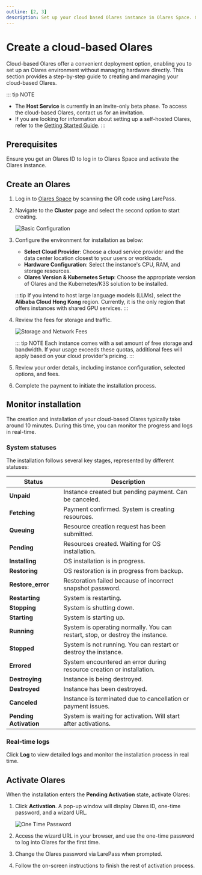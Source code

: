 ```yaml
---
outline: [2, 3]
description: Set up your cloud based Olares instance in Olares Space. Configure system resources, monitor installation progress, and activate your instance with proper credentials.
---
```

# Create a cloud-based Olares

Cloud-based Olares offer a convenient deployment option, enabling you to set up an Olares environment without managing hardware directly.
This section provides a step-by-step guide to creating and managing your cloud-based Olares. 

::: tip NOTE
- The **Host Service** is currently in an invite-only beta phase. To access the cloud-based Olares, contact us for an invitation.
- If you are looking for information about setting up a self-hosted Olares, refer to the [Getting Started Guide](../get-started/index.md).
:::

## Prerequisites

Ensure you get an Olares ID to log in to Olares Space and activate the Olares instance.

## Create an Olares

1. Log in to [Olares Space](https://space.olares.com/) by scanning the QR code using LarePass.
2. Navigate to the **Cluster** page and select the second option to start creating.

    ![Basic Configuration](/images/how-to/space/basic_configuration.jpg#bordered)
3. Configure the environment for installation as below:
   - **Select Cloud Provider**: Choose a cloud service provider and the data center location closest to your users or workloads.
   - **Hardware Configuration**: Select the instance's CPU, RAM, and storage resources.
   - **Olares Version & Kubernetes Setup**: Choose the appropriate version of Olares and the Kubernetes/K3S solution to be installed.

    :::tip
    If you intend to host large language models (LLMs), select the **Alibaba Cloud Hong Kong** region. Currently, it is the only region that offers instances with shared GPU services.
    :::

4. Review the fees for storage and traffic. 

    ![Storage and Network Fees](/images/how-to/space/storage_and_network.jpg#bordered)

    ::: tip NOTE
    Each instance comes with a set amount of free storage and bandwidth. If your usage exceeds these quotas, additional fees will apply based on your cloud provider's pricing. 
    :::
5. Review your order details, including instance configuration, selected options, and fees.
6. Complete the payment to initiate the installation process.

## Monitor installation

The creation and installation of your cloud-based Olares typically take around 10 minutes. During this time, you can monitor the progress and logs in real-time.

### System statuses

The installation follows several key stages, represented by different statuses:

| Status                 | Description                                                                   |
|------------------------|-------------------------------------------------------------------------------|
| **Unpaid**             | 	Instance created but pending payment. Can be canceled.                       |
| **Fetching**           | 	Payment confirmed. System is creating resources.                             |
| **Queuing**            | Resource creation request has been submitted.                                 |
| **Pending**            | Resources created. Waiting for OS installation.                               |
| **Installing**         | OS installation is in progress.                                               |
| **Restoring**          | OS restoration is in progress from backup.                                    |
| **Restore_error**      | Restoration failed because of incorrect snapshot password.                    |
| **Restarting**         | 	System is restarting.                                                        |
| **Stopping**           | 	System is shutting down.                                                     |
| **Starting**           | System is starting up.                                                        |
| **Running**            | System is operating normally. You can restart, stop, or destroy the instance. |
| **Stopped**            | System is not running. You can restart or destroy the instance.               |
| **Errored**            | System encountered an error during resource creation or installation.         |
| **Destroying**         | Instance is being destroyed.                                                  |
| **Destroyed**          | Instance has been destroyed.                                                  |
| **Canceled**           | 	Instance is terminated due to cancellation or payment issues.                |
| **Pending Activation** | 	System is waiting for activation. Will start after activations.              |

### Real-time logs

Click **Log** to view detailed logs and monitor the installation process in real time.

## Activate Olares  

When the installation enters the **Pending Activation** state, activate Olares:

1. Click **Activation**. A pop-up window will display Olares ID, one-time password, and a wizard URL.

    ![One Time Password](/images/how-to/space/one_time_password.jpg#bordered)

2. Access the wizard URL in your browser, and use the one-time password to log into Olares for the first time. 
3. Change the Olares password via LarePass when prompted. 
4. Follow the on-screen instructions to finish the rest of activation process. 